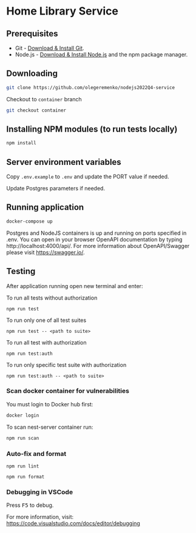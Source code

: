 # Home Library Service

## Prerequisites

- Git - [Download & Install Git](https://git-scm.com/downloads).
- Node.js - [Download & Install Node.js](https://nodejs.org/en/download/) and the npm package manager.

## Downloading

```bash
git clone https://github.com/olegeremenko/nodejs2022Q4-service
```

Checkout to `container` branch

```bash
git checkout container
```

## Installing NPM modules (to run tests locally)

```bash
npm install
```

## Server environment variables

Copy `.env.example` to `.env` and update the PORT value if needed.

Update Postgres parameters if needed.

## Running application

```bash
docker-compose up
```

Postgres and NodeJS containers is up and running on ports specified in .env.
You can open in your browser OpenAPI documentation by typing http://localhost:4000/api/.
For more information about OpenAPI/Swagger please visit https://swagger.io/.

## Testing

After application running open new terminal and enter:

To run all tests without authorization

```
npm run test
```

To run only one of all test suites

```
npm run test -- <path to suite>
```

To run all test with authorization

```
npm run test:auth
```

To run only specific test suite with authorization

```
npm run test:auth -- <path to suite>
```

### Scan docker container for vulnerabilities

You must login to Docker hub first:

```bash
docker login
```

To scan nest-server container run:

```bash
npm run scan
```

### Auto-fix and format

```
npm run lint
```

```
npm run format
```

### Debugging in VSCode

Press <kbd>F5</kbd> to debug.

For more information, visit: https://code.visualstudio.com/docs/editor/debugging
